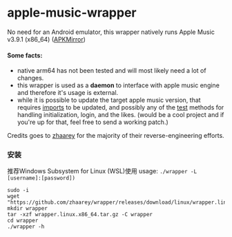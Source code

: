 # apple-music-wrapper
No need for an Android emulator, this wrapper natively runs Apple Music v3.9.1 (x86_64) ([APKMirror](https://www.apkmirror.com/apk/apple/apple-music/apple-music-3-9-1-release/apple-music-3-9-1-2-android-apk-download/))

#### Some facts:
- native arm64 has not been tested and will most likely need a lot of changes.
- this wrapper is used as a **daemon** to interface with apple music engine and therefore it's usage is external.
- while it is possible to update the target apple music version, that requires [imports](/import.h) to be updated, and possibly any of the [test](/test.c) methods for handling initialization, login, and the likes. (would be a cool project and if you're up for that, feel free to send a working patch.)

Credits goes to [zhaarey](https://github.com/zhaarey/) for the majority of their reverse-engineering efforts.


### 安装
推荐Windows Subsystem for Linux (WSL)使用
usage:  `./wrapper -L [username]:[password])`

```shell
sudo -i
wget "https://github.com/zhaarey/wrapper/releases/download/linux/wrapper.linux.x86_64.tar.gz"
mkdir wrapper
tar -xzf wrapper.linux.x86_64.tar.gz -C wrapper
cd wrapper
./wrapper -h
```
